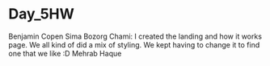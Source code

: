 # Day_5HW
Benjamin Copen
Sima Bozorg Chami:
I created the landing and how it works page. We all kind of did a mix of styling. We kept having to change it to find one that we like :D 
Mehrab Haque


